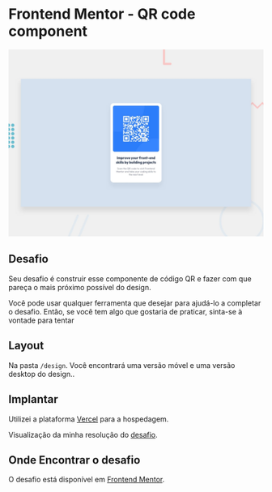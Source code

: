 # Frontend Mentor - QR code component

![Design preview for the QR code component coding challenge](./design/desktop-preview.jpg)

## Desafio

Seu desafio é construir esse componente de código QR e fazer com que pareça o mais próximo possível do design.

Você pode usar qualquer ferramenta que desejar para ajudá-lo a completar o desafio. Então, se você tem algo que gostaria de praticar, sinta-se à vontade para tentar


## Layout

Na pasta `/design`. Você encontrará uma versão móvel e uma versão desktop do design.. 

## Implantar

Utilizei a plataforma [Vercel](https://vercel.com/) para a hospedagem.

Visualização  da minha resolução do [desafio](https://qr-code-component-iota-puce.vercel.app/).

## Onde Encontrar o desafio

O desafio está disponível em [Frontend Mentor](https://www.frontendmentor.io/).
